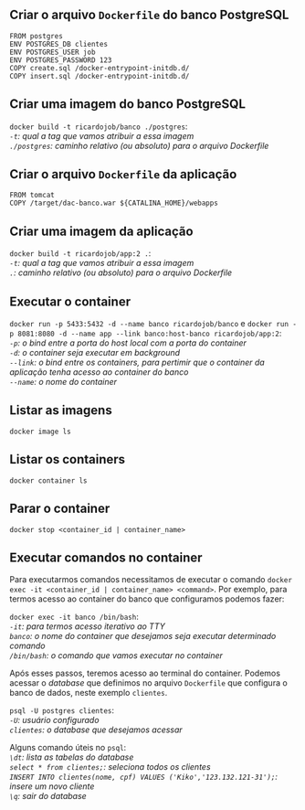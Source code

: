 ## Criar o arquivo `Dockerfile` do banco PostgreSQL
```
FROM postgres
ENV POSTGRES_DB clientes
ENV POSTGRES_USER job
ENV POSTGRES_PASSWORD 123
COPY create.sql /docker-entrypoint-initdb.d/
COPY insert.sql /docker-entrypoint-initdb.d/
```
## Criar uma imagem do banco PostgreSQL
`docker build -t ricardojob/banco ./postgres`:  
*`-t`: qual a tag que vamos atribuir a essa imagem*  
*`./postgres`: caminho relativo (ou absoluto) para o arquivo Dockerfile*  


## Criar o arquivo `Dockerfile` da aplicação
```
FROM tomcat
COPY /target/dac-banco.war ${CATALINA_HOME}/webapps
```

## Criar uma imagem da aplicação

`docker build -t ricardojob/app:2 .`:  
*`-t`: qual a tag que vamos atribuir a essa imagem*  
*`.`: caminho relativo (ou absoluto) para o arquivo Dockerfile*  

## Executar o container  
`docker run -p 5433:5432 -d --name banco ricardojob/banco` e 
`docker run -p 8081:8080 -d --name app --link banco:host-banco ricardojob/app:2`:   
*`-p`: o bind entre a porta do host local com a porta do container*  
*`-d`: o container seja executar em background*  
*`--link`: o bind entre os containers, para pertimir que o container da aplicação tenha acesso ao container do banco*  
*`--name`: o nome do container*  


## Listar as imagens

`docker image ls`

## Listar os containers

`docker container ls`

## Parar o container

`docker stop <container_id | container_name>`

## Executar comandos no container  
Para executarmos comandos necessitamos de executar o comando `docker exec -it <container_id | container_name> <command>`. 
Por exemplo, para termos acesso ao container do banco que configuramos podemos fazer:

`docker exec -it banco /bin/bash`:  
*`-it`: para termos acesso iterativo ao TTY*  
*`banco`: o nome do container que desejamos seja executar determinado comando*  
*`/bin/bash`: o comando que vamos executar no container*  

Após esses passos, teremos acesso ao terminal do container. Podemos acessar o _database_ que definimos no arquivo `Dockerfile` que configura o banco de dados, neste exemplo `clientes`.

`psql -U postgres clientes`:  
*`-U`: usuário configurado*  
*`clientes`: o _database_ que desejamos acessar* 

Alguns comando úteis no `psql`:  
*`\dt`: lista as tabelas do _database_*    
*`select * from clientes;`: seleciona todos os clientes*  
*`INSERT INTO clientes(nome, cpf) VALUES ('Kiko','123.132.121-31');`: insere um novo cliente*    
*`\q`: sair do _database_*  
